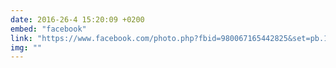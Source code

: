 ```yaml
---
date: 2016-26-4 15:20:09 +0200
embed: "facebook"
link: "https://www.facebook.com/photo.php?fbid=980067165442825&set=pb.100003186531392.-2207520000.1464869338.&type=3&theater"
img: ""
---
```


